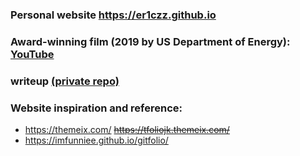 ### Personal website **https://er1czz.github.io** 
### Award-winning film (2019 by US Department of Energy): [YouTube](https://youtu.be/Hj_nBQFj4o0)

### writeup [(private repo)](https://github.com/er1czz/writeup)
### Website inspiration and reference:   
- https://themeix.com/ <s>https://tfoliojk.themeix.com/  </s>
- https://imfunniee.github.io/gitfolio/  

